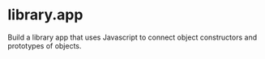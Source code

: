 # library.app

Build a library app that uses Javascript to connect object constructors and prototypes of objects.
